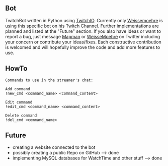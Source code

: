 Bot
---
TwitchBot written in Python using [TwitchIO](https://github.com/TwitchIO/TwitchIO).
Currently only [Weissemoehre](https://www.twitch.tv/weissemoehre) is using this  specific bot on his Twitch Channel.
Further implementations are planned and listed at the "Future" section. If you also have ideas or want
to report a bug, just message [Mapman](https://twitter.com/MapManagement) or
[WeisseMoehre](https://twitter.com/WeisseMoehre) on Twitter including your concern or contribute your ideas/fixes.
Each constructive contribution is welcomed and will hopefully improve the code and add more features to use.

HowTo
-------
    Commands to use in the streamer's chat:
     
    Add command
    !new_cmd <command_name> <command_content>
    
    Edit command
    !edit_cmd <command_name> <command_content>
    
    Delete command
    !del_cmd <command_name>

Future
------
* creating a website connected to the bot
* possibly creating a public Repo on GitHub --> done
* implementing MySQL databases for WatchTime and other stuff --> done